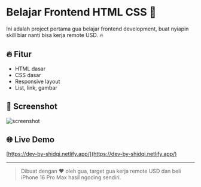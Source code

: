 # Belajar Frontend HTML CSS 🚀

Ini adalah project pertama gua belajar frontend development,
buat nyiapin skill biar nanti bisa kerja remote USD. 🔥

## 🔥 Fitur

* HTML dasar
* CSS dasar
* Responsive layout
* List, link, gambar

## 📸 Screenshot
![screenshot](https://ibb.co/zV9CRLKC)

## 🌐 Live Demo

[https://dev-by-shidqi.netlify.app/](https://dev-by-shidqi.netlify.app/)

---

> Dibuat dengan ❤️ oleh gua, target gua kerja remote USD dan beli iPhone 16 Pro Max hasil ngoding sendiri.
